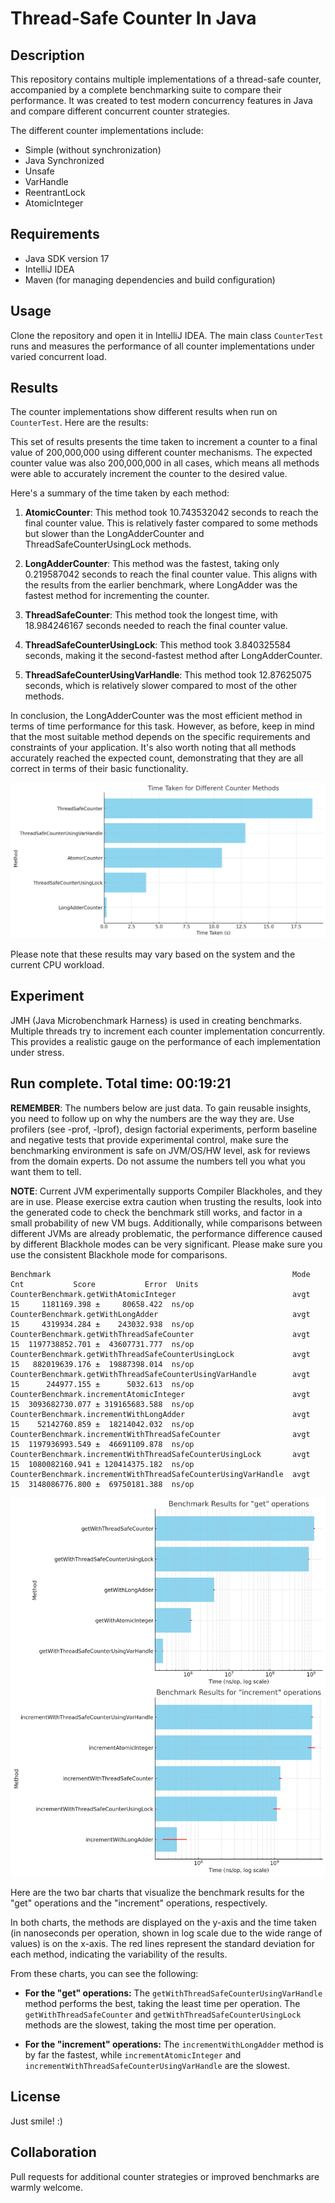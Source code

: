 # Thread-Safe Counter In Java

## Description

This repository contains multiple implementations of a thread-safe counter, accompanied by a complete benchmarking suite to compare their performance. It was created to test modern concurrency features in Java and compare different concurrent counter strategies.

The different counter implementations include:

- Simple (without synchronization)
- Java Synchronized
- Unsafe
- VarHandle
- ReentrantLock
- AtomicInteger

## Requirements

- Java SDK version 17
- IntelliJ IDEA 
- Maven (for managing dependencies and build configuration)

## Usage

Clone the repository and open it in IntelliJ IDEA. The main class `CounterTest` runs and measures the performance of all counter implementations under varied concurrent load.

## Results

The counter implementations show different results when run on `CounterTest`. Here are the results:

This set of results presents the time taken to increment a counter to a final value of 200,000,000 using different counter mechanisms. The expected counter value was also 200,000,000 in all cases, which means all methods were able to accurately increment the counter to the desired value.

Here's a summary of the time taken by each method:

1. **AtomicCounter**: This method took 10.743532042 seconds to reach the final counter value. This is relatively faster compared to some methods but slower than the LongAdderCounter and ThreadSafeCounterUsingLock methods.

2. **LongAdderCounter**: This method was the fastest, taking only 0.219587042 seconds to reach the final counter value. This aligns with the results from the earlier benchmark, where LongAdder was the fastest method for incrementing the counter.

3. **ThreadSafeCounter**: This method took the longest time, with 18.984246167 seconds needed to reach the final counter value.

4. **ThreadSafeCounterUsingLock**: This method took 3.840325584 seconds, making it the second-fastest method after LongAdderCounter.

5. **ThreadSafeCounterUsingVarHandle**: This method took 12.87625075 seconds, which is relatively slower compared to most of the other methods.

In conclusion, the LongAdderCounter was the most efficient method in terms of time performance for this task. However, as before, keep in mind that the most suitable method depends on the specific requirements and constraints of your application. It's also worth noting that all methods accurately reached the expected count, demonstrating that they are all correct in terms of their basic functionality.

![img.png](img.png)

Please note that these results may vary based on the system and the current CPU workload.

## Experiment

JMH (Java Microbenchmark Harness) is used in creating benchmarks. Multiple threads try to increment each counter implementation concurrently. This provides a realistic gauge on the performance of each implementation under stress.

## Run complete. Total time: 00:19:21

**REMEMBER**: The numbers below are just data. To gain reusable insights, you need to follow up on
why the numbers are the way they are. Use profilers (see -prof, -lprof), design factorial
experiments, perform baseline and negative tests that provide experimental control, make sure
the benchmarking environment is safe on JVM/OS/HW level, ask for reviews from the domain experts.
Do not assume the numbers tell you what you want them to tell.

**NOTE**: Current JVM experimentally supports Compiler Blackholes, and they are in use. Please exercise
extra caution when trusting the results, look into the generated code to check the benchmark still
works, and factor in a small probability of new VM bugs. Additionally, while comparisons between
different JVMs are already problematic, the performance difference caused by different Blackhole
modes can be very significant. Please make sure you use the consistent Blackhole mode for comparisons.

```
Benchmark                                                      Mode  Cnt           Score           Error  Units
CounterBenchmark.getWithAtomicInteger                          avgt   15     1181169.398 ±     80658.422  ns/op
CounterBenchmark.getWithLongAdder                              avgt   15     4319934.284 ±    243032.938  ns/op
CounterBenchmark.getWithThreadSafeCounter                      avgt   15  1197738852.701 ±  43607731.777  ns/op
CounterBenchmark.getWithThreadSafeCounterUsingLock             avgt   15   882019639.176 ±  19887398.014  ns/op
CounterBenchmark.getWithThreadSafeCounterUsingVarHandle        avgt   15      244977.155 ±      5032.613  ns/op
CounterBenchmark.incrementAtomicInteger                        avgt   15  3093682730.077 ± 319165683.588  ns/op
CounterBenchmark.incrementWithLongAdder                        avgt   15    52142760.859 ±  18214042.032  ns/op
CounterBenchmark.incrementWithThreadSafeCounter                avgt   15  1197936993.549 ±  46691109.878  ns/op
CounterBenchmark.incrementWithThreadSafeCounterUsingLock       avgt   15  1080082160.941 ± 120414375.182  ns/op
CounterBenchmark.incrementWithThreadSafeCounterUsingVarHandle  avgt   15  3148086776.800 ±  69750181.388  ns/op
```

![benchmark.png](benchmark.png)

Here are the two bar charts that visualize the benchmark results for the "get" operations and the "increment" operations, respectively.

In both charts, the methods are displayed on the y-axis and the time taken (in nanoseconds per operation, shown in log scale due to the wide range of values) is on the x-axis. The red lines represent the standard deviation for each method, indicating the variability of the results.

From these charts, you can see the following:

- **For the "get" operations:** The `getWithThreadSafeCounterUsingVarHandle` method performs the best, taking the least time per operation. The `getWithThreadSafeCounter` and `getWithThreadSafeCounterUsingLock` methods are the slowest, taking the most time per operation.

- **For the "increment" operations:** The `incrementWithLongAdder` method is by far the fastest, while `incrementAtomicInteger` and `incrementWithThreadSafeCounterUsingVarHandle` are the slowest.


## License

Just smile! :)

## Collaboration

Pull requests for additional counter strategies or improved benchmarks are warmly welcome.